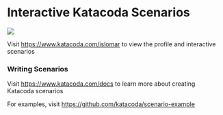 # Interactive Katacoda Scenarios

[![](http://shields.katacoda.com/katacoda/islomar/count.svg)](https://www.katacoda.com/islomar "Get your profile on Katacoda.com")

Visit https://www.katacoda.com/islomar to view the profile and interactive scenarios

### Writing Scenarios
Visit https://www.katacoda.com/docs to learn more about creating Katacoda scenarios

For examples, visit https://github.com/katacoda/scenario-example
